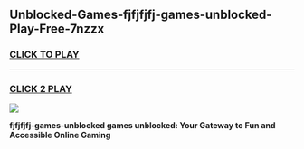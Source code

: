 
## Unblocked-Games-fjfjfjfj-games-unblocked-Play-Free-7nzzx
<h3>
<a href="https://premium76.site?title=fjfjfjfj-games-unblocked&ref=18A">CLICK TO PLAY</a></h3>
<hr>

<h3>
<a href="https://premium76.site?title=fjfjfjfj-games-unblocked&ref=18A">CLICK 2 PLAY</a>
  
</h3>

<a href="https://premium76.site?title=fjfjfjfj-games-unblocked&ref=18A"><img src="https://clearcache.store/games.png"></a>


**fjfjfjfj-games-unblocked games unblocked: Your Gateway to Fun and Accessible Online Gaming**
